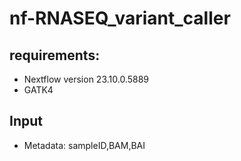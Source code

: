 # nf-RNASEQ_variant_caller

## requirements:

- Nextflow version 23.10.0.5889
- GATK4

## Input
- Metadata: sampleID,BAM,BAI


